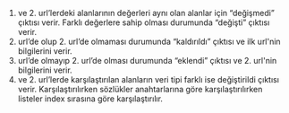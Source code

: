 1. ve 2. url’lerdeki alanlarının değerleri aynı olan alanlar için “değişmedi” çıktısı verir.
Farklı değerlere sahip olması durumunda “değişti” çıktısı verir.
1. url’de olup 2. url’de olmaması durumunda “kaldırıldı” çıktısı ve ilk url'nin bilgilerini verir.
1. url’de olmayıp 2. url’de olması durumunda “eklendi” çıktısı ve 2. url'nin bilgilerini verir.
1. ve 2. url’lerde karşılaştırılan alanların veri tipi farklı ise değiştirildi çıktısı verir.
Karşılaştırılırken sözlükler anahtarlarına göre karşılaştırılırken listeler index sırasına göre karşılaştırılır.
